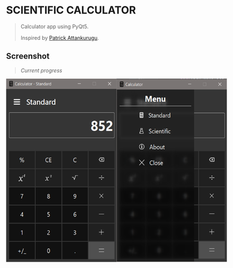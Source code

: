 # SCIENTIFIC CALCULATOR

>Calculator app using PyQt5.
> 
>Inspired by [Patrick Attankurugu](https://github.com/PatrickAttankurugu/Scientific-Calculator).


## Screenshot
>*Current progress*

<div style="display:flex; justify-content: space-evenly;">
<img src='screenshots/progress-1.png' width="300" height="500">
<img src="screenshots/progress-2.png" width="300" height="500">
</div>






